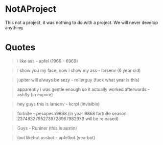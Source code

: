 # NotAProject
This not a project, it was nothing to do with a project. We will never develop anything.

# Quotes

> i like ass - apfel (1969 - 6969)

> i show you my face, now i show my ass - larsenv (6 year old)

> jupiter will always be sezy - rollerguy (fuck what year is this)

> apparently i was gentle enough so it actually worked afterwards - ashfly (in eupore)

> hey guys this is larsenv - kcrpl (invisible)

> fortnite - pesopeso9868 (in year 9868 fortnite season 23748327952736728967982979 will be released)

> Guys - Runiner (this is austin)

> ibot likebot assbot - apfelbot (yearbot)


